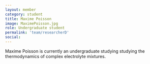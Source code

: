 ```yaml
---
layout: member
category: student
title: Maxime Poisson
image: MaximePoisson.jpg
role: Undergraduate student
permalink: 'team/researcherD'
social:
---
```


Maxime Poisson is currently an undergraduate studying studying the thermodynamics of complex electrolyte mixtures.
